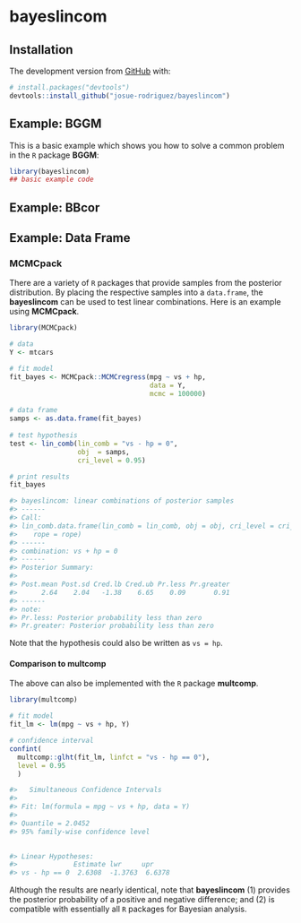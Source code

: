 
<!-- README.md is generated from README.Rmd. Please edit that file -->

# bayeslincom

<!-- badges: start -->

<!-- badges: end -->

<!-- The goal of bayeslincom is to ... -->

## Installation

<!-- You can install the released version of bayeslincom from [CRAN](https://CRAN.R-project.org) with: -->

<!-- ``` r -->

<!-- install.packages("bayeslincom") -->

<!-- ``` -->

The development version from [GitHub](https://github.com/) with:

``` r
# install.packages("devtools")
devtools::install_github("josue-rodriguez/bayeslincom")
```

## Example: **BGGM**

This is a basic example which shows you how to solve a common problem in
the `R` package **BGGM**:

``` r
library(bayeslincom)
## basic example code
```

## Example: **BBcor**

## Example: Data Frame

### **MCMCpack**

There are a variety of `R` packages that provide samples from the
posterior distribution. By placing the respective samples into a
`data.frame`, the **bayeslincom** can be used to test linear
combinations. Here is an example using **MCMCpack**.

``` r
library(MCMCpack)

# data 
Y <- mtcars

# fit model
fit_bayes <- MCMCpack::MCMCregress(mpg ~ vs + hp, 
                                   data = Y, 
                                   mcmc = 100000)
                                   
# data frame
samps <- as.data.frame(fit_bayes)
                                   
# test hypothesis
test <- lin_comb(lin_comb = "vs - hp = 0", 
                 obj  = samps, 
                 cri_level = 0.95)                                 

# print results
fit_bayes

#> bayeslincom: linear combinations of posterior samples
#> ------ 
#> Call:
#> lin_comb.data.frame(lin_comb = lin_comb, obj = obj, cri_level = cri_level, 
#>    rope = rope)
#> ------ 
#> combination: vs + hp = 0 
#> ------ 
#> Posterior Summary:
#> 
#> Post.mean Post.sd Cred.lb Cred.ub Pr.less Pr.greater
#>      2.64    2.04   -1.38    6.65    0.09       0.91
#> ------ 
#> note:
#> Pr.less: Posterior probability less than zero
#> Pr.greater: Posterior probability less than zero
```

Note that the hypothesis could also be written as `vs = hp`.

#### Comparison to **multcomp**

The above can also be implemented with the `R` package **multcomp**.

``` r
library(multcomp)

# fit model
fit_lm <- lm(mpg ~ vs + hp, Y) 

# confidence interval
confint(
  multcomp::glht(fit_lm, linfct = "vs - hp == 0"), 
  level = 0.95
  )

#>   Simultaneous Confidence Intervals
#> 
#> Fit: lm(formula = mpg ~ vs + hp, data = Y)
#> 
#> Quantile = 2.0452
#> 95% family-wise confidence level
 

#> Linear Hypotheses:
#>              Estimate lwr     upr    
#> vs - hp == 0  2.6308  -1.3763  6.6378
```

Although the results are nearly identical, note that **bayeslincom** (1)
provides the posterior probability of a positive and negative
difference; and (2) is compatible with essentially all `R` packages for
Bayesian analysis.
